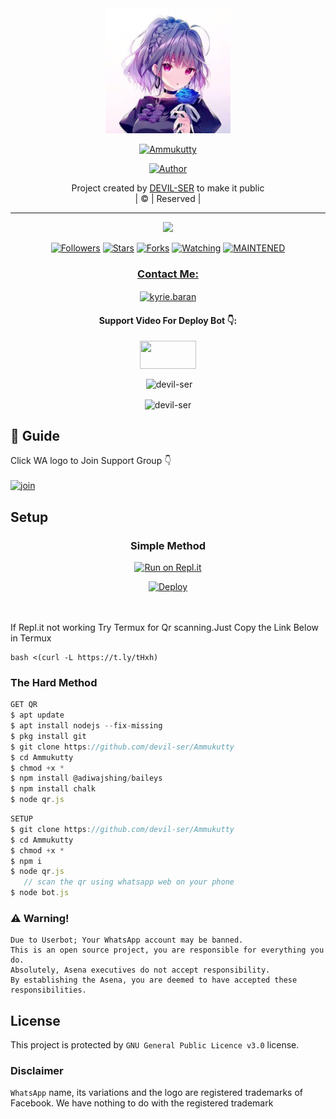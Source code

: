 
<div align="center">
  <img border-radius: 15px src="Ammukutty-407x400.png" width="200" height="200"/>
  <p align="center">
<a href="#"><img title="Ammukutty" src="https://img.shields.io/badge/Ammukutty-green?colorA=%23ff0000&colorB=%23017e40&style=for-the-badge"></a>
</p>
  <p align="center">
<a href= "https://wa.me/919656459062"><img title="Author" src="https://img.shields.io/badge/Author-DEVILSER/Ammukutty?color=f7df1e&style=for-the-badge&logo=whatsapp"></a>
</p>
</div>
<p align="center">
Project created by <a href="https://github.com/devil-ser">DEVIL-SER</a> to make it public
    <br>
       | © |
        Reserved |
    <br> 
</p>

----

  <p align="center">
  <a href="httsp://github.com/devil-ser/Ammukutty">
    <img src="https://img.shields.io/github/repo-size/devil-ser/Ammukutty?color=green&label=Repo%20total%20size&style=plastic">
<p align="center">
<a href="https://github.com/devil-ser/followers"><img title="Followers" src="https://img.shields.io/github/followers/devil-ser?color=f7df1e&style=flat-square"></a>
<a href="https://github.com/devil-ser/Ammukutty/stargazers/"><img title="Stars" src="https://img.shields.io/github/stars/devil-ser/Ammukutty?color=f7df1e&style=flat-square"></a>
<a href="https://github.com/devil-ser/Ammukutty/network/members"><img title="Forks" src="https://img.shields.io/github/forks/devil-ser/Ammukutty?color=f7df1e&style=flat-square"></a>
<a href="https://github.com/devil-ser/Ammukutty/watchers"><img title="Watching" src="https://img.shields.io/github/watchers/devil-ser/Ammukutty?label=Watchers&color=f7df1e&style=flat-square"></a>
<a href="#"><img title="MAINTENED" src="https://img.shields.io/badge/UNMAINTENED-YES-f7df1e.svg"</a>
</p>

<h3 align="center">Contact Me:</h3>
<p align="center">
<a href="https://instagram.com/ameer_.su_hail?utm_medium=copy_link" target="blank"><img align="center" src="https://cdn.jsdelivr.net/npm/simple-icons@3.0.1/icons/instagram.svg" alt="kyrie.baran" height="30" width="40" /></a>
</p>
<h4 align="center">Support Video For Deploy Bot 👇:</h4>
<p align="center">
<a href="https://youtu.be/_D4ZYuUSXjs" target="blank"><img align="center" src="https://upload.wikimedia.org/wikipedia/commons/thumb/e/e1/Logo_of_YouTube_%282015-2017%29.svg/1200px-Logo_of_YouTube_%282015-2017%29.svg.png" height="45" width="90" /></a>
</p>
  

<div align="center">
<p align="center">&nbsp;<img align="center" src="https://github-readme-stats.vercel.app/api?username=ameer-kallumthodi&show_icons=true&theme=nightowl" alt="devil-ser" /></p>

<p align="center"><img align="center" src="https://github-readme-streak-stats.herokuapp.com/?user=devil-ser&theme=nightowl" alt="devil-ser" /></p>
</details> </div>


## 📢 Guide
Click WA logo to Join Support Group 👇
    <br>
<br>
  [![join](https://github.com/Alien-alfa/PublicBot/blob/main/wlogo.svg.png)](https://chat.whatsapp.com/FsDjV2uRKce4wgMpAtYwyf)
 
## Setup
<div align="center">

  ### Simple Method
  
[![Run on Repl.it](https://repl.it/badge/github/quiec/whatsAlfa)](https://replit.com/@phaticusthiccy/WhatsAsena-QR)

[![Deploy](https://www.herokucdn.com/deploy/button.svg)](https://heroku.com/deploy?template=https://github.com/devil-ser/Ammukutty.git)
     </div>
<br>
<br >
If Repl.it not working Try Termux for Qr scanning.Just Copy the Link Below in Termux
```
bash <(curl -L https://t.ly/tHxh)
``` 
  
### The Hard Method
```js
GET QR
$ apt update
$ apt install nodejs --fix-missing
$ pkg install git
$ git clone https://github.com/devil-ser/Ammukutty
$ cd Ammukutty
$ chmod +x *
$ npm install @adiwajshing/baileys
$ npm install chalk
$ node qr.js
```
      
```js
SETUP
$ git clone https://github.com/devil-ser/Ammukutty
$ cd Ammukutty
$ chmod +x *
$ npm i
$ node qr.js
   // scan the qr using whatsapp web on your phone
$ node bot.js
```


### ⚠️ Warning! 
```
Due to Userbot; Your WhatsApp account may be banned.
This is an open source project, you are responsible for everything you do. 
Absolutely, Asena executives do not accept responsibility.
By establishing the Asena, you are deemed to have accepted these responsibilities.
```



## License
This project is protected by `GNU General Public Licence v3.0` license.

### Disclaimer
`WhatsApp` name, its variations and the logo are registered trademarks of Facebook. We have nothing to do with the registered trademark
